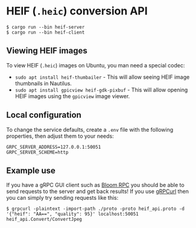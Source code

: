 # HEIF (`.heic`) conversion API

```console
$ cargo run --bin heif-server
$ cargo run --bin heif-client
```

## Viewing HEIF images

To view HEIF (`.heic`) images on Ubuntu, you man need a special codec:

- `sudo apt install heif-thumbailer` - This will allow seeing HEIF image thumbnails in Nautilus.
- `sudo apt install gpicview heif-gdk-pixbuf` - This will allow opening HEIF images
 using the `gpicview` image viewer.

## Local configuration

To change the service defaults, create a `.env` file with the following properties,
then adjust them to your needs:

```env
GRPC_SERVER_ADDRESS=127.0.0.1:50051
GRPC_SERVER_SCHEME=http
```

## Example use

If you have a gRPC GUI client such as [Bloom RPC] you should be able to send requests to the server and get back results!
If you use [gRPCurl] then you can simply try sending requests like this:

```console
$ grpcurl -plaintext -import-path ./proto -proto heif_api.proto -d '{"heif": "AA==", "quality": 95}' localhost:50051 heif_api.Convert/ConvertJpeg
```

[Bloom RPC]: https://github.com/uw-labs/bloomrpc
[gRPCurl]: https://github.com/fullstorydev/grpcurl
